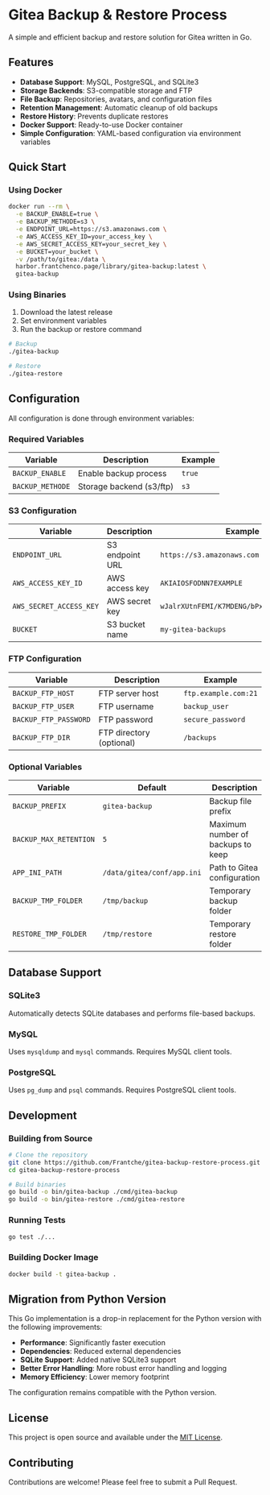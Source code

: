 # Gitea Backup & Restore Process

A simple and efficient backup and restore solution for Gitea written in Go.

## Features

- **Database Support**: MySQL, PostgreSQL, and SQLite3
- **Storage Backends**: S3-compatible storage and FTP
- **File Backup**: Repositories, avatars, and configuration files
- **Retention Management**: Automatic cleanup of old backups
- **Restore History**: Prevents duplicate restores
- **Docker Support**: Ready-to-use Docker container
- **Simple Configuration**: YAML-based configuration via environment variables

## Quick Start

### Using Docker

```bash
docker run --rm \
  -e BACKUP_ENABLE=true \
  -e BACKUP_METHODE=s3 \
  -e ENDPOINT_URL=https://s3.amazonaws.com \
  -e AWS_ACCESS_KEY_ID=your_access_key \
  -e AWS_SECRET_ACCESS_KEY=your_secret_key \
  -e BUCKET=your_bucket \
  -v /path/to/gitea:/data \
  harbor.frantchenco.page/library/gitea-backup:latest \
  gitea-backup
```

### Using Binaries

1. Download the latest release
2. Set environment variables
3. Run the backup or restore command

```bash
# Backup
./gitea-backup

# Restore
./gitea-restore
```

## Configuration

All configuration is done through environment variables:

### Required Variables

| Variable | Description | Example |
|----------|-------------|---------|
| `BACKUP_ENABLE` | Enable backup process | `true` |
| `BACKUP_METHODE` | Storage backend (s3/ftp) | `s3` |

### S3 Configuration

| Variable | Description | Example |
|----------|-------------|---------|
| `ENDPOINT_URL` | S3 endpoint URL | `https://s3.amazonaws.com` |
| `AWS_ACCESS_KEY_ID` | AWS access key | `AKIAIOSFODNN7EXAMPLE` |
| `AWS_SECRET_ACCESS_KEY` | AWS secret key | `wJalrXUtnFEMI/K7MDENG/bPxRfiCYEXAMPLEKEY` |
| `BUCKET` | S3 bucket name | `my-gitea-backups` |

### FTP Configuration

| Variable | Description | Example |
|----------|-------------|---------|
| `BACKUP_FTP_HOST` | FTP server host | `ftp.example.com:21` |
| `BACKUP_FTP_USER` | FTP username | `backup_user` |
| `BACKUP_FTP_PASSWORD` | FTP password | `secure_password` |
| `BACKUP_FTP_DIR` | FTP directory (optional) | `/backups` |

### Optional Variables

| Variable | Default | Description |
|----------|---------|-------------|
| `BACKUP_PREFIX` | `gitea-backup` | Backup file prefix |
| `BACKUP_MAX_RETENTION` | `5` | Maximum number of backups to keep |
| `APP_INI_PATH` | `/data/gitea/conf/app.ini` | Path to Gitea configuration |
| `BACKUP_TMP_FOLDER` | `/tmp/backup` | Temporary backup folder |
| `RESTORE_TMP_FOLDER` | `/tmp/restore` | Temporary restore folder |

## Database Support

### SQLite3
Automatically detects SQLite databases and performs file-based backups.

### MySQL
Uses `mysqldump` and `mysql` commands. Requires MySQL client tools.

### PostgreSQL
Uses `pg_dump` and `psql` commands. Requires PostgreSQL client tools.

## Development

### Building from Source

```bash
# Clone the repository
git clone https://github.com/Frantche/gitea-backup-restore-process.git
cd gitea-backup-restore-process

# Build binaries
go build -o bin/gitea-backup ./cmd/gitea-backup
go build -o bin/gitea-restore ./cmd/gitea-restore
```

### Running Tests

```bash
go test ./...
```

### Building Docker Image

```bash
docker build -t gitea-backup .
```

## Migration from Python Version

This Go implementation is a drop-in replacement for the Python version with the following improvements:

- **Performance**: Significantly faster execution
- **Dependencies**: Reduced external dependencies
- **SQLite Support**: Added native SQLite3 support
- **Better Error Handling**: More robust error handling and logging
- **Memory Efficiency**: Lower memory footprint

The configuration remains compatible with the Python version.

## License

This project is open source and available under the [MIT License](LICENSE).

## Contributing

Contributions are welcome! Please feel free to submit a Pull Request.